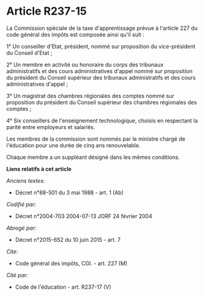 # Article R237-15

La Commission spéciale de la taxe d'apprentissage prévue à l'article 227 du code général des impôts est composée ainsi qu'il
suit :

1° Un conseiller d'Etat, président, nommé sur proposition du vice-président du Conseil d'Etat ;

2° Un membre en activité ou honoraire du corps des tribunaux administratifs et des cours administratives d'appel nommé sur
proposition du président du Conseil supérieur des tribunaux administratifs et des cours administratives d'appel ;

3° Un magistrat des chambres régionales des comptes nommé sur proposition du président du Conseil supérieur des chambres
régionales des comptes ;

4° Six conseillers de l'enseignement technologique, choisis en respectant la parité entre employeurs et salariés.

Les membres de la commission sont nommés par le ministre chargé de l'éducation pour une durée de cinq ans renouvelable.

Chaque membre a un suppléant désigné dans les mêmes conditions.

**Liens relatifs à cet article**

_Anciens textes_:

  - Décret n°88-501 du 3 mai 1988 - art. 1 (Ab)

_Codifié par_:

  - Décret n°2004-703 2004-07-13 JORF 24 février 2004

_Abrogé par_:

  - Décret n°2015-652 du 10 juin 2015 - art. 7

_Cite_:

  - Code général des impôts, CGI. - art. 227 (M)

_Cité par_:

  - Code de l'éducation - art. R237-17 (V)

